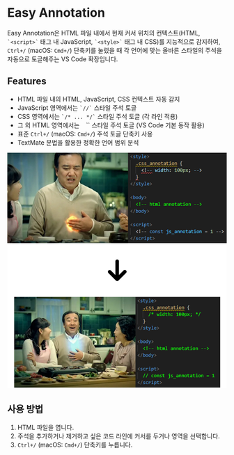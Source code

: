 # Easy Annotation

Easy Annotation은 HTML 파일 내에서 현재 커서 위치의 컨텍스트(HTML, `` `<script>` `` 태그 내 JavaScript, `` `<style>` `` 태그 내 CSS)를 지능적으로 감지하여, `Ctrl+/` (macOS: `Cmd+/`) 단축키를 눌렀을 때 각 언어에 맞는 올바른 스타일의 주석을 자동으로 토글해주는 VS Code 확장입니다.

## Features

- HTML 파일 내의 HTML, JavaScript, CSS 컨텍스트 자동 감지
- JavaScript 영역에서는 `` `//` `` 스타일 주석 토글
- CSS 영역에서는 `` `/* ... */` `` 스타일 주석 토글 (각 라인 적용)
- 그 외 HTML 영역에서는 ` ` `` 스타일 주석 토글 (VS Code 기본 동작 활용)
- 표준 `Ctrl+/` (macOS: `Cmd+/`) 주석 토글 단축키 사용
- TextMate 문법을 활용한 정확한 언어 범위 분석

![Easy Annotation 데모 이미지](images/easy-annotation-img.png)

## 사용 방법

1. HTML 파일을 엽니다.
2. 주석을 추가하거나 제거하고 싶은 코드 라인에 커서를 두거나 영역을 선택합니다.
3. `Ctrl+/` (macOS: `Cmd+/`) 단축키를 누릅니다.

